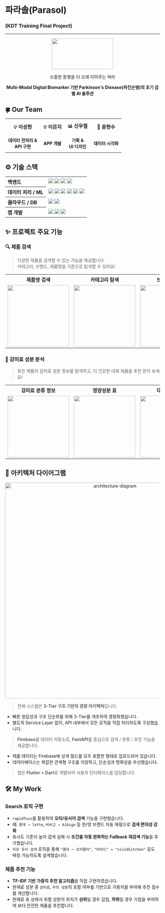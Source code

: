 # 파라솔(Parasol)
### (KDT Training Final Project)
---
<p align="center">
  <img src="https://github.com/user-attachments/assets/aeb15b20-d0f6-4ec1-9fc6-aeae4ccb2757" width="200" height="100"/>
</p>

<p align="center">
  소중한 동행을 더 오래 이어주는 파라
</p>
<p align="center">
  <strong>Multi-Modal Digital Biomarker 기반 Parkinson's Disease(파킨슨병)의 초기 감별 AI 솔루션</strong>
</p>

<h2>🍀 Our Team</h2>

<table align="center">
  <tr>
    <th style="padding: 10px; font-size: 16px;">💡 이성현</th>
    <th style="padding: 10px; font-size: 16px;">💡 이은지</th>
    <th style="padding: 10px; font-size: 16px;">📊 신우철</th>
    <th style="padding: 10px; font-size: 16px;">📱 윤현수</th>
  </tr>
  <tr>
    <td align="center" style="padding: 10px; font-size: 14px;"><strong>데이터 전처리 &<br> API 구현</strong></td>
    <td align="center" style="padding: 10px; font-size: 14px;"><strong>APP 개발</strong></td>
    <td align="center" style="padding: 10px; font-size: 14px;"><strong>기획 & <br>UI 디자인</strong></td>
    <td align="center" style="padding: 10px; font-size: 14px;"><strong>데이터 시각화</strong></td>
  </tr>
</table>


## ⚙️ 기술 스택

<table>
  <tr>
    <th align="left"> 백엔드</th>
    <td>
      <img src="https://img.shields.io/badge/Python-3.11-blue?logo=python"/>
      <img src="https://img.shields.io/badge/FastAPI-0.115.12-00C7B7?logo=fastapi"/>
      <img src="https://img.shields.io/badge/Uvicorn-0.34.2-000000?logo=uvicorn&logoColor=white"/>
      <img src="https://img.shields.io/badge/Render-Deployed-4a4a4a?logo=render&logoColor=white"/>
    </td>
  </tr>
  <tr>
    <th align="left"> 데이터 처리 / ML</th>
    <td>
      <img src="https://img.shields.io/badge/Pandas-2.2.3-150458?logo=pandas&logoColor=white"/>
      <img src="https://img.shields.io/badge/Numpy-2.2.5-013243?logo=numpy&logoColor=white"/>
      <img src="https://img.shields.io/badge/scikit--learn-1.6.1-F7931E?logo=scikitlearn"/>
      <img src="https://img.shields.io/badge/Konlpy-0.6.0-00CED1"/>
      <img src="https://img.shields.io/badge/Jamo-0.4.1-FF69B4"/>
      <img src="https://img.shields.io/badge/Rapidfuzz-3.13.0-820AD1"/>
    </td>
  </tr>
  <tr>
    <th align="left"> 클라우드 / DB</th>
    <td>
      <img src="https://img.shields.io/badge/Firebase_Admin-6.1.0-FFCA28?logo=firebase"/>
      <img src="https://img.shields.io/badge/Firestore-2.13.1-FFCA28?logo=googlecloud"/>
    </td>
  </tr>
  <tr>
    <th align="left"> 앱 개발</th>
    <td>
      <img src="https://img.shields.io/badge/Flutter-3.22.0-02569B?logo=flutter"/>
      <img src="https://img.shields.io/badge/Dart-3.3.3-0175C2?logo=dart"/>
      <img src="https://img.shields.io/badge/Android_Studio-Meerkat-3DDC84?logo=androidstudio"/>
    </td>
  </tr>
</table>

## ✨ 프로젝트 주요 기능

### 🔍 제품 검색  
> 다양한 제품을 검색할 수 있는 기능을 제공합니다.  
> 카테고리, 브랜드, 제품명을 기준으로 탐색할 수 있어요!
<div align="center">

<table>
  <tr>
    <th align="center">제품명 검색</th>
    <th align="center">카테고리 탐색</th>
    <th align="center">브랜드관 탐색</th>
  </tr>
  <tr>
    <td align="center">
      <img src="https://github.com/user-attachments/assets/6ad35124-25e8-42e2-904e-4e7a2191cd19" width="200"/>
    </td>
    <td align="center">
      <img src="https://github.com/user-attachments/assets/5c29d2e4-121d-4347-8a70-74c59148785a" width="200"/>
    </td>
    <td align="center">
      <img src="https://github.com/user-attachments/assets/243d2ab1-de2c-4c1b-98a5-0344260cc9e8" width="200"/>
    </td>
  </tr>
</table>

</div>

### 🧪 감미료 성분 분석
> 찾은 제품의 감미료 성분 정보를 탐색하고, 더 건강한 대체 제품을 추천 받아 보세요!

<div align="center">

<table>
  <tr>
    <th align="center">감미료 분류 정보</th>
    <th align="center">영양성분 표</th>
    <th align="center">대체제품 추천</th>
  </tr>
  <tr>
    <td align="center">
      <img src="https://github.com/user-attachments/assets/6311c116-d378-49e2-b375-f64af89028cb" width="200"/>
    </td>
    <td align="center">
      <img src="https://github.com/user-attachments/assets/96519267-8d4f-4c67-9ea0-4fcb36679e2a" width="200"/>
    </td>
    <td align="center">
      <img src="https://github.com/user-attachments/assets/623c8f0c-1827-4140-af24-bbb69786f5fc" width="200"/>
    </td>
  </tr>
</table>

</div>

## 🔧 아키텍처 다이어그램

<p align="center">
  <img src="https://github.com/user-attachments/assets/0a12bfff-dec4-4a52-bad2-9afc72c52353" alt="architecture-diagram" width="700"/>
</p>

> 전체 시스템은 **3-Tier 구조 기반의 경량 아키텍처**입니다.  
 - 빠른 응답성과 구조 단순화를 위해 3-Tier를 개조하여 경량화했습니다.  
 - 별도의 Service Layer 없이, API 내부에서 모든 로직을 직접 처리하도록 구성했습니다.

> **Firebase**를 데이터 저장소로, **FastAPI**를 중심으로 검색 / 분류 / 추천 기능을 제공합니다.  
 - 제품 데이터는 Firebase에 상세 필드를 모두 포함한 형태로 업로드되어 있습니다.  
 - 데이터베이스는 복잡한 관계형 구조를 지양하고, 단순성과 명확성을 우선했습니다.

> 앱은 **Flutter + Dart**로 개발되어 사용자 인터페이스를 담당합니다.

## 🛠️ My Work

### Search 로직 구현
- `rapidfuzz`를 활용하여 **오타/유사어 검색** 기능을 구현했습니다.
- 예: `롯데 → lotte`, `비비고 → bibigo` 등 한/영 브랜드 자동 매핑으로 **검색 편의성 강화**
- 유사도 기준이 높아 검색 실패 시 **조건을 자동 완화하는 Fallback 재검색 기능**을 추가했습니다.
- `자모 유사 검색` 로직을 통해 `"콜라 → 코카콜라"`, `"비비드" ↔ "vividkitchen"` 등도 매칭 가능하도록 설계했습니다.

### 제품 추천 기능
- **TF-IDF 기반 가중치 추천 알고리즘**을 직접 구현하였습니다.
- 원재료 성분 중 `감미료`, `주의 성분`의 포함 여부를 기반으로 가중치를 부여해 추천 점수를 계산합니다.
- 원재료 표 상에서 위험 성분의 위치가 **상위**일 경우 감점, **하위**일 경우 가점을 부여하여 보다 안전한 제품을 추천합니다.
